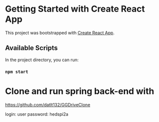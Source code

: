 # Getting Started with Create React App

This project was bootstrapped with [Create React App](https://github.com/facebook/create-react-app).

## Available Scripts

In the project directory, you can run:

### `npm start`

# Clone and run spring back-end with

https://github.com/datlt132/GGDriveClone

login: user
password: hedspi2a

